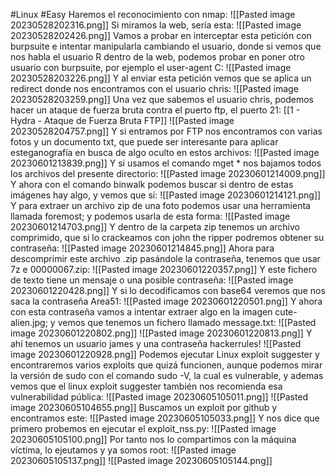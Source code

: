 #Linux #Easy
Haremos el reconocimiento con nmap:
![[Pasted image 20230528202316.png]]
Si miramos la web, sería esta:
![[Pasted image 20230528202426.png]]
Vamos a probar en interceptar esta petición con burpsuite e intentar manipularla cambiando el usuario, donde si vemos que nos habla el usuario R dentro de la web, podemos probar en poner otro usuario con burpsuite, por ejemplo el user-agent C:
![[Pasted image 20230528203226.png]]
Y al enviar esta petición vemos que se aplica un redirect donde nos encontramos con el usuario chris:
![[Pasted image 20230528203259.png]]
Una vez que sabemos el usuario chris, podemos hacer un ataque de fuerza bruta contra el puerto ftp, el puerto 21: [[1 - Hydra - Ataque de Fuerza Bruta FTP]]
![[Pasted image 20230528204757.png]]
Y si entramos por FTP nos encontramos con varias fotos y un documento txt, que puede ser interesante para aplicar esteganografía en busca de algo oculto en estos archivos:
![[Pasted image 20230601213839.png]]
Y si usamos el comando mget * nos bajamos todos los archivos del presente directorio:
![[Pasted image 20230601214009.png]]
Y ahora con el comando binwalk podemos buscar si dentro de estas imágenes hay algo, y vemos que sí:
![[Pasted image 20230601214121.png]]
Y para extraer un archivo zip de una foto podemos usar una herramienta llamada foremost; y podemos usarla de esta forma:
![[Pasted image 20230601214703.png]]
Y dentro de la carpeta zip tenemos un archivo comprimido, que si lo crackeamos con john the ripper podremos obtener su contraseña:
![[Pasted image 20230601214845.png]]
Ahora para descomprimir este archivo .zip pasándole la contraseña, tenemos que usar 7z e 00000067.zip:
![[Pasted image 20230601220357.png]]
Y este fichero de texto tiene un mensaje o una posible contraseña:
![[Pasted image 20230601220428.png]]
Y si lo decodificamos con base64 veremos que nos saca la contraseña Area51:
![[Pasted image 20230601220501.png]]
Y ahora con esta contraseña vamos a intentar extraer algo en la imagen cute-alien.jpg; y vemos que tenemos un fichero llamado message.txt:
![[Pasted image 20230601220802.png]]
![[Pasted image 20230601220813.png]]
Y ahí tenemos un usuario james y una contraseña hackerrules!
![[Pasted image 20230601220928.png]]
Podemos ejecutar Linux exploit suggester y encontraremos varios exploits que quizá funcionen, aunque podemos mirar la versión de sudo con el comando sudo -V, la cual es vulnerable, y ademas vemos que el linux exploit suggester también nos recomienda esa vulnerabilidad pública:
![[Pasted image 20230605105011.png]]
![[Pasted image 20230605104655.png]]
Buscamos un exploit por github y encontramos este:
![[Pasted image 20230605105033.png]]
Y nos dice que primero probemos en ejecutar el exploit_nss.py:
![[Pasted image 20230605105100.png]]
Por tanto nos lo compartimos con la máquina víctima, lo ejeutamos y ya somos root:
![[Pasted image 20230605105137.png]]
![[Pasted image 20230605105144.png]]
